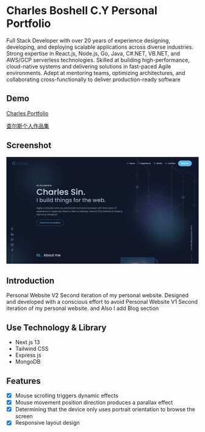 # Charles Boshell C.Y Personal Portfolio

Full Stack Developer with over 20 years of experience designing, developing, and deploying scalable applications across
diverse industries. Strong expertise in React.js, Node.js, Go, Java, C#.NET, VB.NET, and AWS/GCP serverless
technologies. Skilled at building high-performance, cloud-native systems and delivering solutions in fast-paced Agile
environments. Adept at mentoring teams, optimizing architectures, and collaborating cross-functionally to deliver
production-ready software

## Demo

[Charles Portfolio](https://charles-sin.vercel.app/)

[查尔斯个人作品集](https://chaersi.vercel.app/)

## Screenshot

![alt cover](https://github.com/CharlesSin/Charles-Sin-Portfolio/blob/master/public/images/cover.jpg)

## Introduction

Personal Website V2 Second iteration of my personal website. Designed and developed with a conscious effort to avoid Personal Website V1 Second iteration of my personal website. and Also I add Blog section

## Use Technology & Library

- Next js 13
- Tailwind CSS
- Express js
- MongoDB

## Features

- [x] Mouse scrolling triggers dynamic effects
- [x] Mouse movement position direction produces a parallax effect
- [x] Determining that the device only uses portrait orientation to browse the screen
- [x] Responsive layout design
